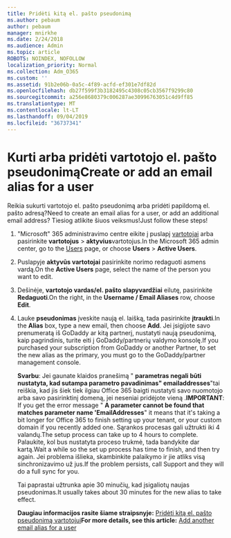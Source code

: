 ```yaml
---
title: Pridėti kitą el. pašto pseudonimą
ms.author: pebaum
author: pebaum
manager: mnirkhe
ms.date: 2/24/2018
ms.audience: Admin
ms.topic: article
ROBOTS: NOINDEX, NOFOLLOW
localization_priority: Normal
ms.collection: Adm_O365
ms.custom: ''
ms.assetid: 91b2e06b-0a5c-4f89-acfd-ef301e7df82d
ms.openlocfilehash: db27f599f3b3182495c4308c05cb3567f9299c80
ms.sourcegitcommit: a256e8680379c006287ae30996763051c4d9ff85
ms.translationtype: MT
ms.contentlocale: lt-LT
ms.lasthandoff: 09/04/2019
ms.locfileid: "36737341"
---
```

# <a name="create-or-add-an-email-alias-for-a-user"></a><span data-ttu-id="c7629-102">Kurti arba pridėti vartotojo el. pašto pseudonimą</span><span class="sxs-lookup"><span data-stu-id="c7629-102">Create or add an email alias for a user</span></span>

<span data-ttu-id="c7629-103">Reikia sukurti vartotojo el. pašto pseudonimą arba pridėti papildomą el. pašto adresą?</span><span class="sxs-lookup"><span data-stu-id="c7629-103">Need to create an email alias for a user, or add an additional email address?</span></span> <span data-ttu-id="c7629-104">Tiesiog atlikite šiuos veiksmus!</span><span class="sxs-lookup"><span data-stu-id="c7629-104">Just follow these steps!</span></span>
  
1. <span data-ttu-id="c7629-105">"Microsoft" 365 administravimo centre eikite į puslapį [vartotojai](https://go.microsoft.com/fwlink/p/?linkid=834822) arba pasirinkite **vartotojus** \> **aktyvius**vartotojus.</span><span class="sxs-lookup"><span data-stu-id="c7629-105">In the Microsoft 365 admin center, go to the [Users](https://go.microsoft.com/fwlink/p/?linkid=834822) page, or choose **Users** \> **Active Users**.</span></span>
    
2. <span data-ttu-id="c7629-106">Puslapyje **aktyvūs vartotojai** pasirinkite norimo redaguoti asmens vardą.</span><span class="sxs-lookup"><span data-stu-id="c7629-106">On the **Active Users** page, select the name of the person you want to edit.</span></span> 
    
3. <span data-ttu-id="c7629-107">Dešinėje, **vartotojo vardas/el. pašto slapyvardžiai** eilutę, pasirinkite **Redaguoti**.</span><span class="sxs-lookup"><span data-stu-id="c7629-107">On the right, in the **Username / Email Aliases** row, choose **Edit**.</span></span>
    
4. <span data-ttu-id="c7629-108">Lauke **pseudonimas** įveskite naują el. laišką, tada pasirinkite **įtraukti**.</span><span class="sxs-lookup"><span data-stu-id="c7629-108">In the **Alias** box, type a new email, then choose **Add**.</span></span> <span data-ttu-id="c7629-109">Jei įsigijote savo prenumeratą iš GoDaddy ar kitą partnerį, nustatyti naują pseudonimą, kaip pagrindinis, turite eiti į GoDaddy/partnerių valdymo konsolę.</span><span class="sxs-lookup"><span data-stu-id="c7629-109">If you purchased your subscription from GoDaddy or another Partner, to set the new alias as the primary, you must go to the GoDaddy/partner management console.</span></span> 
    
    <span data-ttu-id="c7629-110">**Svarbu**: Jei gaunate klaidos pranešimą " **parametras negali būti nustatyta, kad sutampa parametro pavadinimas" emailaddresses**"tai reiškia, kad jis šiek tiek ilgiau Office 365 baigti nustatyti savo nuomotojo arba savo pasirinktinį domeną, jei neseniai pridėjote vieną .</span><span class="sxs-lookup"><span data-stu-id="c7629-110">**IMPORTANT**: If you get the error message " **A parameter cannot be found that matches parameter name 'EmailAddresses**" it means that it's taking a bit longer for Office 365 to finish setting up your tenant, or your custom domain if you recently added one.</span></span> <span data-ttu-id="c7629-111">Sąrankos procesas gali užtrukti iki 4 valandų.</span><span class="sxs-lookup"><span data-stu-id="c7629-111">The setup process can take up to 4 hours to complete.</span></span> <span data-ttu-id="c7629-112">Palaukite, kol bus nustatyta proceso trukmė, tada bandykite dar kartą.</span><span class="sxs-lookup"><span data-stu-id="c7629-112">Wait a while so the set up process has time to finish, and then try again.</span></span> <span data-ttu-id="c7629-113">Jei problema išlieka, skambinkite palaikymo ir jie atliks visą sinchronizavimo už jus.</span><span class="sxs-lookup"><span data-stu-id="c7629-113">If the problem persists, call Support and they will do a full sync for you.</span></span>
    
    <span data-ttu-id="c7629-114">Tai paprastai užtrunka apie 30 minučių, kad įsigaliotų naujas pseudonimas.</span><span class="sxs-lookup"><span data-stu-id="c7629-114">It usually takes about 30 minutes for the new alias to take effect.</span></span>
    
    <span data-ttu-id="c7629-115">**Daugiau informacijos rasite šiame straipsnyje:** [Pridėti kitą el. pašto pseudonimą vartotojui](https://docs.microsoft.com/office365/admin/email/add-another-email-alias-for-a-user)</span><span class="sxs-lookup"><span data-stu-id="c7629-115">**For more details, see this article:** [Add another email alias for a user](https://docs.microsoft.com/office365/admin/email/add-another-email-alias-for-a-user)</span></span>
    

